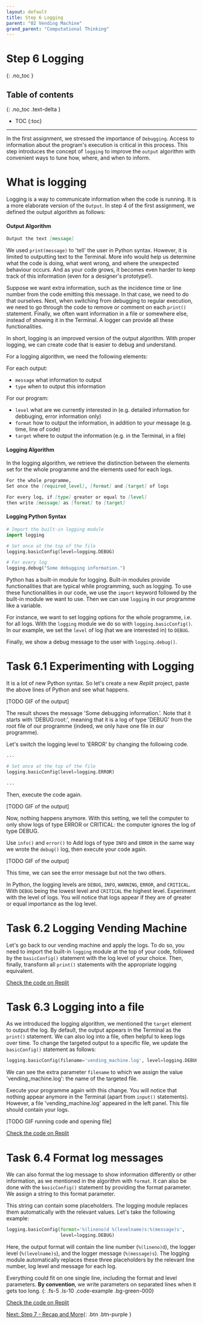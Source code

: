 ```yaml
---
layout: default
title: Step 6 Logging
parent: "02 Vending Machine"
grand_parent: "Computational Thinking"
---
```


# Step 6 Logging
{: .no_toc }

## Table of contents
{: .no_toc .text-delta }

- TOC
{:toc}

---

In the first assignment, we stressed the importance of `Debugging`. Access to information about the program's execution is critical in this process. This step introduces the concept of `logging` to improve the `output` algorithm with convenient ways to tune how, where, and when to inform.


# What is logging

Logging is a way to communicate information when the code is running. It is a more elaborate version of the `Output`. In step 4 of the first assignment, we defined the output algorithm as follows:

#### Output Algorithm

```markdown
Output the text [message]
```

We used `print(message)` to 'tell' the user in Python syntax. However, it is limited to outputting text to the Terminal. More info would help us determine what the code is doing, what went wrong, and where the unexpected behaviour occurs. And as your code grows, it becomes even harder to keep track of this information (even for a designer's prototype!).

Suppose we want extra information, such as the incidence time or line number from the code emitting this message. In that case, we need to do that ourselves. Next, when switching from debugging to regular execution, we need to go through the code to remove or comment on each `print()` statement. Finally, we often want information in a file or somewhere else, instead of showing it in the Terminal. A logger can provide all these functionalities.

In short, logging is an improved version of the output algorithm. With proper logging, we can create code that is easier to debug and understand.

For a logging algorithm, we need the following elements:

For each output:

* `message` what information to output
* `type` when to output this information

For our program:

* `level` what are we currently interested in (e.g. detailed information for debbuging, error information only) 
* `format` how to output the information, in addition to your message (e.g. time, line of code)
* `target` where to output the information (e.g. in the Terminal, in a file)

#### Logging Algorithm

In the logging algorithm, we retrieve the distinction between the elements set for the whole programme and the elements used for each logs.

```markdown
For the whole programme,
Set once the [required_level], [format] and [target] of logs

For every log, if [type] greater or equal to [level]
then write [message] as [format] to [target]
```

#### Logging Python Syntax

```python
# Import the built-in logging module
import logging

# Set once at the top of the file
logging.basicConfig(level=logging.DEBUG)

# For every log
logging.debug("Some debugging information.")
```

Python has a built-in module for logging. Built-in modules provide functionalities that are typical while programming, such as logging. To use these functionalities in our code, we use the `import` keyword followed by the built-in module we want to use. Then we can use `logging` in our programme like a variable.

For instance, we want to set logging options for the whole programme, i.e. for all logs. With the `logging` module we do so with `logging.basicConfig()`. In our example, we set the `level` of log (hat we are interested in) to `DEBUG`.

Finally, we show a debug message to the user with `logging.debug()`.

# Task 6.1 Experimenting with Logging

It is a lot of new Python syntax. So let's create a new _Replit_ project, paste the above lines of Python and see what happens.

[TODO GIF of the output]

The result shows the message 'Some debugging information.'. Note that it starts with 'DEBUG:root:', meaning that it is a log of type 'DEBUG' from the root file of our programme (indeed, we only have one file in our programme).

Let's switch the logging level to 'ERROR' by changing the following code.

```python
...

# Set once at the top of the file
logging.basicConfig(level=logging.ERROR)

...
```

Then, execute the code again.

[TODO GIF of the output]

Now, nothing happens anymore. With this setting, we tell the computer to only show logs of type ERROR or CRITICAL: the computer ignores the log of type DEBUG.

Use `info()` and `error()`  to Add logs of type `INFO` and `ERROR` in the same way we wrote the `debug()` log, then execute your code again.

[TODO GIF of the output]

This time, we can see the error message but not the two others.

In Python, the logging levels are `DEBUG`, `INFO`, `WARNING`, `ERROR`, and `CRITICAL`. With `DEBUG` being the lowest level and `CRITICAL` the highest level. Experiment with the level of logs. You will notice that logs appear if they are of greater or equal importance as the log level.

# Task 6.2 Logging Vending Machine

Let's go back to our vending machine and apply the logs. To do so, you need to import the built-in `logging` module at the top of your code, followed by the `basicConfig()` statement with the log level of your choice. Then, finally, transform all `print()` statements with the appropriate logging equivalent.

<!-- [TODO Replit example] -->
[Check the code on Replit](https://replit.com/@dcdlab/vending-machine-step6-2)

# Task 6.3 Logging into a file

As we introduced the logging algorithm, we mentioned the `target` element to output the log. By default, the output appears in the Terminal as the `print()` statement. We can also log into a file, often helpful to keep logs over time. To change the targeted output to a specific file, we update the `basicConfig()` statement as follows:

```python
logging.basicConfig(filename='vending_machine.log', level=logging.DEBUG)
```

We can see the extra parameter `filename` to which we assign the value 'vending_machine.log': the name of the targeted file.

Execute your programme again with this change. You will notice that nothing appear anymore in the Terminal (apart from `input()` statements). However, a file 'vending_machine.log' appeared in the left panel. This file should contain your logs.

[TODO GIF running code and opening file]

<!-- [TODO Replit example] -->
[Check the code on Replit](https://replit.com/@dcdlab/vending-machine-step6-3)

# Task 6.4 Format log messages

We can also format the log message to show information differently or other information, as we mentioned in the algorithm with `format`. It can also be done with the `basicConfig()` statement by providing the format parameter. We assign a string to this format parameter.

This string can contain some placeholders. The logging module replaces them automatically with the relevant values. Let's take the following example:

```python
logging.basicConfig(format='%(lineno)d %(levelname)s:%(message)s',
                    level=logging.DEBUG)
```

Here, the output format will contain the line number (`%(lineno)d`), the logger level (`%(levelname)s`), and the logger message (`%(message)s`). The logging module automatically replaces these three placeholders by the relevant line number, log level and message for each log.

Everything could fit on one single line, including the format and level parameters. **By convention**, we write parameters on separated lines when it gets too long.
{: .fs-5 .ls-10 .code-example .bg-green-000}

[Check the code on Replit](https://replit.com/@dcdlab/vending-machine-step6-4)

[Next: Step 7 - Recap and More]({{site.baseurl}}/computational-thinking/02-vending-machine/step7){: .btn .btn-purple }